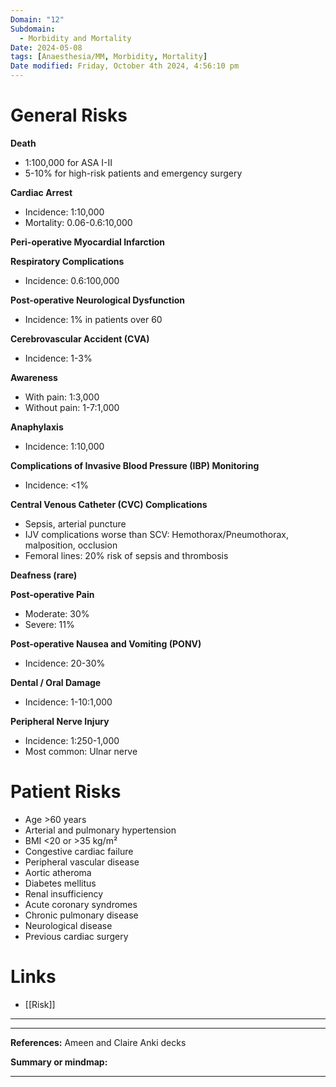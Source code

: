 ```yaml
---
Domain: "12"
Subdomain:
  - Morbidity and Mortality
Date: 2024-05-08
tags: [Anaesthesia/MM, Morbidity, Mortality]
Date modified: Friday, October 4th 2024, 4:56:10 pm
---
```


# General Risks

**Death**
- 1:100,000 for ASA I-II
- 5-10% for high-risk patients and emergency surgery

**Cardiac Arrest**
- Incidence: 1:10,000
- Mortality: 0.06-0.6:10,000

**Peri-operative Myocardial Infarction**

**Respiratory Complications**
- Incidence: 0.6:100,000

**Post-operative Neurological Dysfunction**
- Incidence: 1% in patients over 60

**Cerebrovascular Accident (CVA)**
- Incidence: 1-3%

**Awareness**
- With pain: 1:3,000
- Without pain: 1-7:1,000

**Anaphylaxis**
- Incidence: 1:10,000

**Complications of Invasive Blood Pressure (IBP) Monitoring**
- Incidence: <1%

**Central Venous Catheter (CVC) Complications**
- Sepsis, arterial puncture
- IJV complications worse than SCV: Hemothorax/Pneumothorax, malposition, occlusion
- Femoral lines: 20% risk of sepsis and thrombosis

**Deafness (rare)**

**Post-operative Pain**
- Moderate: 30%
- Severe: 11%

**Post-operative Nausea and Vomiting (PONV)**
- Incidence: 20-30%

**Dental / Oral Damage**
- Incidence: 1-10:1,000

**Peripheral Nerve Injury**
- Incidence: 1:250-1,000
- Most common: Ulnar nerve

# Patient Risks

- Age >60 years
- Arterial and pulmonary hypertension
- BMI <20 or >35 kg/m²
- Congestive cardiac failure
- Peripheral vascular disease
- Aortic atheroma
- Diabetes mellitus
- Renal insufficiency
- Acute coronary syndromes
- Chronic pulmonary disease
- Neurological disease
- Previous cardiac surgery

# Links
- [[Risk]]

---

---
**References:** Ameen and Claire Anki decks

**Summary or mindmap:**

---------------------------------------------------------------------------------------------
